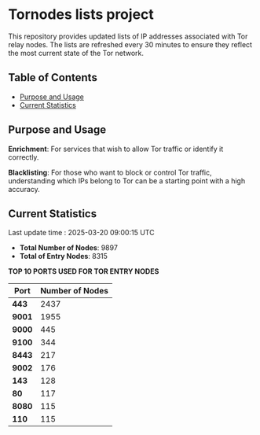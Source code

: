 # Tornodes lists project

This repository provides updated lists of IP addresses associated with Tor relay nodes. The lists are refreshed every 30 minutes to ensure they reflect the most current state of the Tor network.

## Table of Contents

- [Purpose and Usage](#purpose-and-usage)
- [Current Statistics](#current-statistics)


## Purpose and Usage

**Enrichment**: For services that wish to allow Tor traffic or identify it correctly.

**Blacklisting**: For those who want to block or control Tor traffic, understanding which IPs belong to Tor can be a starting point with a high accuracy.

## Current Statistics

Last update time : 2025-03-20 09:00:15 UTC

- **Total Number of Nodes**: 9897
- **Total of Entry Nodes**: 8315

**TOP 10 PORTS USED FOR TOR ENTRY NODES**

| **Port** | **Number of Nodes** |
|------|-----------------|
| **443**   | 2437  |
| **9001**   | 1955  |
| **9000**   | 445  |
| **9100**   | 344  |
| **8443**   | 217  |
| **9002**   | 176  |
| **143**   | 128  |
| **80**   | 117  |
| **8080**   | 115  |
| **110**   | 115  |

